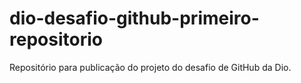 # dio-desafio-github-primeiro-repositorio
Repositório para publicação do projeto do desafio de GitHub da Dio.
